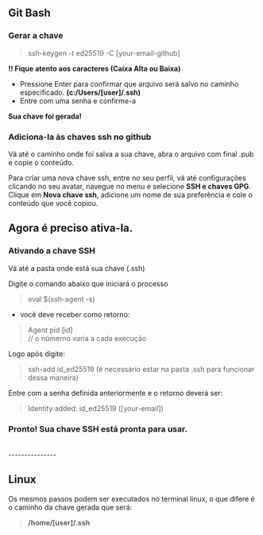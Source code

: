 ## Git Bash
### Gerar a chave
> ssh-keygen -t ed25519 -C [your-email-github]

**!! Fique atento aos caracteres (Caixa Alta ou Baixa)**

- Pressione Enter para confirmar que arquivo será salvo no caminho especificado. **(c:/Users/[user]/.ssh)**
- Entre com uma senha e confirme-a

**Sua chave foi gerada!**

### Adiciona-la às chaves ssh no github 
Vá até o caminho onde foi salva a sua chave, abra o arquivo com final .pub e copie o conteúdo.

Para criar uma nova chave ssh, entre no seu perfil, vá até configurações clicando no seu avatar, navegue no menu e selecione **SSH e chaves GPG**. Clique em **Nova chave ssh**, adicione um nome de sua preferência e cole o conteúdo que você copiou.

## Agora é preciso ativa-la.
### Ativando a chave SSH
Vá até a pasta onde está sua chave (.ssh)

Digite o comando abaixo que iniciará o processo

> eval $(ssh-agent -s)

- você deve receber como retorno:

> Agent pid [id]   
> // o númerno varia a cada execução 

Logo após digite:

> ssh-add id_ed25519 (é necessário estar na pasta .ssh para funcionar dessa maneira)

Entre com a senha definida anteriormente e o retorno deverá ser:
> Identity added: id_ed25519 ([your-email])

### Pronto! Sua chave SSH está pronta para usar.

<br>
---------------    

## Linux
Os mesmos passos podem ser executados no terminal linux, o que difere é o caminho da chave gerada que será:
> **/home/[user]/.ssh**
